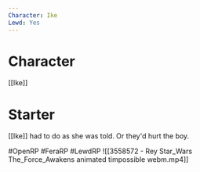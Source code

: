 ```yaml
---
Character: Ike
Lewd: Yes
---
```

# Character
[[Ike]]

# Starter
[[Ike]] had to do as she was told. Or they'd hurt the boy.

#OpenRP #FeraRP #LewdRP
![[3558572 - Rey Star_Wars The_Force_Awakens animated timpossible webm.mp4]]